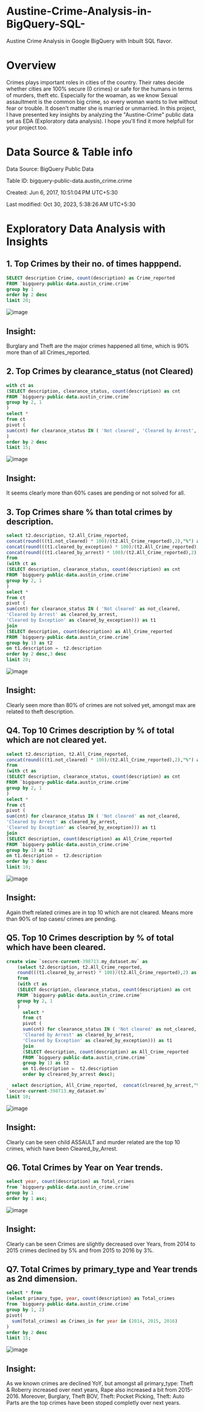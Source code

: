 # Austine-Crime-Analysis-in-BigQuery-SQL-
Austine Crime Analysis in Google BigQuery with Inbuilt SQL flavor.
# Overview
Crimes plays important roles in cities of the country. Their rates decide whether cities are 100% secure (0 crimes) or safe for the humans in terms of murders, theft etc.
Especially for the woaman, as we know Sexual assaultment is the common big crime, so every woman wants to live without fear or trouble. It dosen't matter she is married or unmarried.
In this project, I have presented key insights by analyzing the "Austine-Crime" public data set as EDA (Exploratory data analysis). I hope you'll find it more helpfull for your project too.

# Data Source & Table info
Data Source:     BigQuery Public Data

Table ID:        bigquery-public-data.austin_crime.crime

Created:         Jun 6, 2017, 10:51:04 PM UTC+5:30

Last modified:   Oct 30, 2023, 5:38:26 AM UTC+5:30

# Exploratory Data Analysis with Insights
## 1. Top Crimes by their no. of times happpend.
``` sql
SELECT description Crime, count(description) as Crime_reported
FROM `bigquery-public-data.austin_crime.crime` 
group by 1
order by 2 desc
limit 20;
```
![image](https://github.com/mustafaCLI/Austine-Crime-Analysis-in-Bigquery-SQL-/assets/121651184/621e15a5-bad2-4431-b8c6-902402b64843)
## Insight:
Burglary and Theft are the major crimes happened all time, which is 90% more than of all Crimes_reported.

## 2. Top Crimes by clearance_status (not Cleared)
``` sql
with ct as
(SELECT description, clearance_status, count(description) as cnt
FROM `bigquery-public-data.austin_crime.crime` 
group by 2, 1
)
select *
from ct
pivot (
sum(cnt) for clearance_status IN ( 'Not cleared', 'Cleared by Arrest', 'Cleared by Exception')
)
order by 2 desc
limit 15;
```
![image](https://github.com/mustafaCLI/Austine-Crime-Analysis-in-Bigquery-SQL-/assets/121651184/5d457cb7-a463-40f4-8334-64a7441c2537)
## Insight:
It seems clearly more than 60% cases are pending or not solved for all.

## 3. Top Crimes share %  than total crimes by description.  

``` sql
select t2.description, t2.All_Crime_reported,  
concat(round(((t1.not_cleared) * 100)/(t2.All_Crime_reported),2),"%") as not_clreared,
concat(round(((t1.cleared_by_exception) * 100)/(t2.All_Crime_reported),2),"%") as cleared_by_exception,
concat(round(((t1.cleared_by_arrest) * 100)/(t2.All_Crime_reported),2),"%") as cleared_by_arrest 
from
(with ct as
(SELECT description, clearance_status, count(description) as cnt
FROM `bigquery-public-data.austin_crime.crime` 
group by 2, 1
)
select *
from ct
pivot (
sum(cnt) for clearance_status IN ( 'Not cleared' as not_cleared, 
'Cleared by Arrest' as cleared_by_arrest, 
'Cleared by Exception' as cleared_by_exception))) as t1
join 
(SELECT description, count(description) as All_Crime_reported
FROM `bigquery-public-data.austin_crime.crime` 
group by 1) as t2
on t1.description =  t2.description
order by 2 desc,3 desc
limit 20;
```
![image](https://github.com/mustafaCLI/Austine-Crime-Analysis-in-Bigquery-SQL-/assets/121651184/2edb7037-26e5-4b46-932e-c7f62e49c50e)
## Insight:
Clearly seen more than 80% of crimes are not solved yet, amongst max are related to theft description.
## Q4. Top 10 Crimes description by % of total which are not cleared yet.
``` sql
select t2.description, t2.All_Crime_reported,  
concat(round(((t1.not_cleared) * 100)/(t2.All_Crime_reported),2),"%") as not_clreared,
from
(with ct as
(SELECT description, clearance_status, count(description) as cnt
FROM `bigquery-public-data.austin_crime.crime` 
group by 2, 1
)
select *
from ct
pivot (
sum(cnt) for clearance_status IN ( 'Not cleared' as not_cleared, 
'Cleared by Arrest' as cleared_by_arrest, 
'Cleared by Exception' as cleared_by_exception))) as t1
join 
(SELECT description, count(description) as All_Crime_reported
FROM `bigquery-public-data.austin_crime.crime` 
group by 1) as t2
on t1.description =  t2.description
order by 3 desc
limit 10;
```
![image](https://github.com/mustafaCLI/Austine-Crime-Analysis-in-Bigquery-SQL-/assets/121651184/e2fe8b2a-bf89-4ad1-9e7f-4444e69e91d4)

## Insight:
Again theft related crimes are in top 10 which are not cleared. Means more than 90% of top cases/ crimes are pending. 

## Q5. Top 10 Crimes description by % of total which have been cleared.
``` sql
create view `secure-current-398713.my_dataset.mv` as
    (select t2.description, t2.All_Crime_reported,  
    round(((t1.cleared_by_arrest) * 100)/(t2.All_Crime_reported),2) as clreared_by_arrest,
    from
    (with ct as
    (SELECT description, clearance_status, count(description) as cnt
    FROM `bigquery-public-data.austin_crime.crime` 
    group by 2, 1
    )
      select *
      from ct
      pivot (
      sum(cnt) for clearance_status IN ( 'Not cleared' as not_cleared, 
      'Cleared by Arrest' as cleared_by_arrest, 
      'Cleared by Exception' as cleared_by_exception))) as t1
      join 
      (SELECT description, count(description) as All_Crime_reported
      FROM `bigquery-public-data.austin_crime.crime` 
      group by 1) as t2
      on t1.description =  t2.description
      order by clreared_by_arrest desc);

  select description, All_Crime_reported,  concat(clreared_by_arrest,"%") as Cleared_by_Arest from
`secure-current-398713.my_dataset.mv`
limit 10;

```
![image](https://github.com/mustafaCLI/Austine-Crime-Analysis-in-Bigquery-SQL-/assets/121651184/0d5ad0e8-8844-4d07-a7b6-629e75166d59)


## Insight:
Clearly can be seen child ASSAULT and murder related are the top 10 crimes, which have been Cleared_by_Arrest.

## Q6. Total Crimes by Year on Year trends.
  ``` sql
  select year, count(description) as Total_crimes
  from `bigquery-public-data.austin_crime.crime` 
  group by 1
  order by 1 asc;
```
![image](https://github.com/mustafaCLI/Austine-Crime-Analysis-in-Bigquery-SQL-/assets/121651184/3c4c941a-da66-471e-b374-22b06c1970c2)

## Insight:
Clearly can be seen Crimes are slightly decreased over Years, from 2014 to 2015 crimes declined by 5% and from 2015 to 2016 by 3%.
## Q7. Total Crimes by primary_type and Year trends as 2nd dimension.
  ``` sql
  select * from
  (select primary_type, year, count(description) as Total_crimes
  from `bigquery-public-data.austin_crime.crime` 
  group by 1, 2)
  pivot(
    sum(Total_crimes) as Crimes_in for year in (2014, 2015, 2016)
  )
  order by 2 desc
  limit 15;
```
![image](https://github.com/mustafaCLI/Austine-Crime-Analysis-in-Bigquery-SQL-/assets/121651184/eb4922d4-3534-47dd-9e19-163363f81a8c)
## Insight:
As we known crimes are declined YoY, but amongst all primary_type: Theft & Roberry increased over next years, Rape also increased a bit from 2015-2016. Moreover, Burglary, Theft BOV, Theft: Pocket Picking, Theft: Auto Parts are the top crimes have been stoped completly over next years. 









